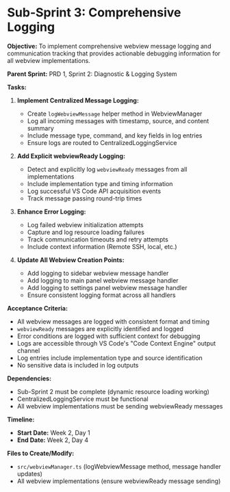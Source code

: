 # Sub-Sprint 3: Comprehensive Logging

**Objective:**
To implement comprehensive webview message logging and communication tracking that provides actionable debugging information for all webview implementations.

**Parent Sprint:**
PRD 1, Sprint 2: Diagnostic & Logging System

**Tasks:**

1. **Implement Centralized Message Logging:**
   - Create `logWebviewMessage` helper method in WebviewManager
   - Log all incoming messages with timestamp, source, and content summary
   - Include message type, command, and key fields in log entries
   - Ensure logs are routed to CentralizedLoggingService

2. **Add Explicit webviewReady Logging:**
   - Detect and explicitly log `webviewReady` messages from all implementations
   - Include implementation type and timing information
   - Log successful VS Code API acquisition events
   - Track message passing round-trip times

3. **Enhance Error Logging:**
   - Log failed webview initialization attempts
   - Capture and log resource loading failures
   - Track communication timeouts and retry attempts
   - Include context information (Remote SSH, local, etc.)

4. **Update All Webview Creation Points:**
   - Add logging to sidebar webview message handler
   - Add logging to main panel webview message handler
   - Add logging to settings panel webview message handler
   - Ensure consistent logging format across all handlers

**Acceptance Criteria:**

- All webview messages are logged with consistent format and timing
- `webviewReady` messages are explicitly identified and logged
- Error conditions are logged with sufficient context for debugging
- Logs are accessible through VS Code's "Code Context Engine" output channel
- Log entries include implementation type and source identification
- No sensitive data is included in log outputs

**Dependencies:**

- Sub-Sprint 2 must be complete (dynamic resource loading working)
- CentralizedLoggingService must be functional
- All webview implementations must be sending webviewReady messages

**Timeline:**

- **Start Date:** Week 2, Day 1
- **End Date:** Week 2, Day 4

**Files to Create/Modify:**

- `src/webviewManager.ts` (logWebviewMessage method, message handler updates)
- All webview implementations (ensure webviewReady message sending)
